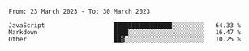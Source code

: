 <!--START_SECTION:waka-->

```text
From: 23 March 2023 - To: 30 March 2023

JavaScript                   ████████████████░░░░░░░░░   64.33 %
Markdown                     ████░░░░░░░░░░░░░░░░░░░░░   16.47 %
Other                        ██▓░░░░░░░░░░░░░░░░░░░░░░   10.25 %
```

<!--END_SECTION:waka-->
